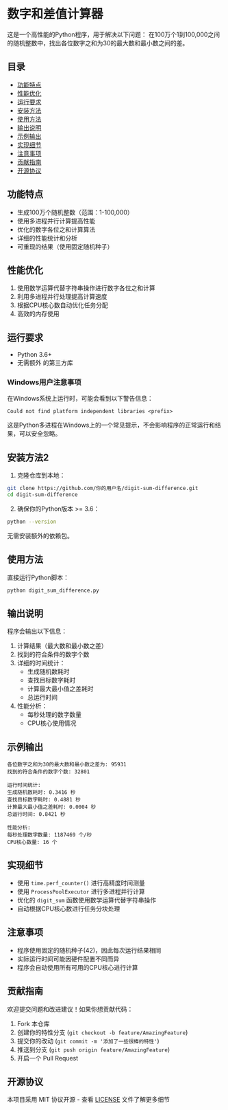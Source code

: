 # 数字和差值计算器

这是一个高性能的Python程序，用于解决以下问题：
在100万个1到100,000之间的随机整数中，找出各位数字之和为30的最大数和最小数之间的差。

## 目录
- [功能特点](#功能特点)
- [性能优化](#性能优化)
- [运行要求](#运行要求)
- [安装方法](#安装方法)
- [使用方法](#使用方法)
- [输出说明](#输出说明)
- [示例输出](#示例输出)
- [实现细节](#实现细节)
- [注意事项](#注意事项)
- [贡献指南](#贡献指南)
- [开源协议](#开源协议)

## 功能特点

- 生成100万个随机整数（范围：1-100,000）
- 使用多进程并行计算提高性能
- 优化的数字各位之和计算算法
- 详细的性能统计和分析
- 可重现的结果（使用固定随机种子）

## 性能优化

1. 使用数学运算代替字符串操作进行数字各位之和计算
2. 利用多进程并行处理提高计算速度
3. 根据CPU核心数自动优化任务分配
4. 高效的内存使用

## 运行要求

- Python 3.6+
- 无需额外 的第三方库 

### Windows用户注意事项

在Windows系统上运行时，可能会看到以下警告信息：
```
Could not find platform independent libraries <prefix>
```
这是Python多进程在Windows上的一个常见提示，不会影响程序的正常运行和结果，可以安全忽略。

## 安装方法2

1. 克隆仓库到本地：
```bash
git clone https://github.com/你的用户名/digit-sum-difference.git
cd digit-sum-difference
```

2. 确保你的Python版本 >= 3.6：
```bash
python --version
```

无需安装额外的依赖包。

## 使用方法

直接运行Python脚本：

```bash
python digit_sum_difference.py
```

## 输出说明

程序会输出以下信息：
1. 计算结果（最大数和最小数之差）
2. 找到的符合条件的数字个数
3. 详细的时间统计：
   - 生成随机数耗时
   - 查找目标数字耗时
   - 计算最大最小值之差耗时
   - 总运行时间
4. 性能分析：
   - 每秒处理的数字数量
   - CPU核心使用情况

## 示例输出

```
各位数字之和为30的最大数和最小数之差为: 95931
找到的符合条件的数字个数: 32801

运行时间统计:
生成随机数耗时: 0.3416 秒
查找目标数字耗时: 0.4881 秒
计算最大最小值之差耗时: 0.0004 秒
总运行时间: 0.8421 秒

性能分析:
每秒处理数字数量: 1187469 个/秒
CPU核心数量: 16 个
```

## 实现细节

- 使用 `time.perf_counter()` 进行高精度时间测量
- 使用 `ProcessPoolExecutor` 进行多进程并行计算
- 优化的 `digit_sum` 函数使用数学运算代替字符串操作
- 自动根据CPU核心数进行任务分块处理

## 注意事项

- 程序使用固定的随机种子(42)，因此每次运行结果相同
- 实际运行时间可能因硬件配置不同而异
- 程序会自动使用所有可用的CPU核心进行计算 

## 贡献指南

欢迎提交问题和改进建议！如果你想贡献代码：

1. Fork 本仓库
2. 创建你的特性分支 (`git checkout -b feature/AmazingFeature`)
3. 提交你的改动 (`git commit -m '添加了一些很棒的特性'`)
4. 推送到分支 (`git push origin feature/AmazingFeature`)
5. 开启一个 Pull Request

## 开源协议

本项目采用 MIT 协议开源 - 查看 [LICENSE](LICENSE) 文件了解更多细节 
